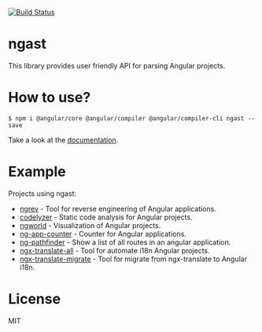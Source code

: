 [![Build Status](https://travis-ci.org/mgechev/ngast.svg?branch=master)](https://travis-ci.org/mgechev/ngast)

# ngast

This library provides user friendly API for parsing Angular projects.

# How to use?

```
$ npm i @angular/core @angular/compiler @angular/compiler-cli ngast --save
```

Take a look at the [documentation](https://mgechev.github.io/ngast/).

# Example

Projects using ngast:

- [ngrev](https://github.com/mgechev/ngrev) - Tool for reverse engineering of Angular applications.
- [codelyzer](https://github.com/mgechev/codelyzer) - Static code analysis for Angular projects.
- [ngworld](https://github.com/mgechev/ngworld) - Visualization of Angular projects.
- [ng-app-counter](https://github.com/irustm/ng-app-counter) - Counter for Angular applications.
- [ng-pathfinder](https://github.com/vakrilov/ng-pathfinder) - Show a list of all routes in an angular application.
- [ngx-translate-all](https://github.com/irustm/ngx-translate-all) - Tool for automate i18n Angular projects.
- [ngx-translate-migrate](https://github.com/irustm/ngx-translate-migrate) - Tool for migrate from ngx-translate to Angular i18n.

# License

MIT

